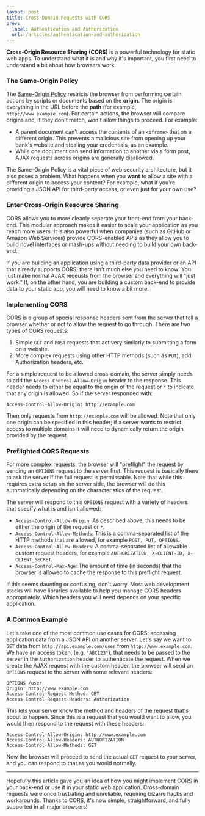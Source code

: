 ```yaml
---
layout: post
title: Cross-Domain Requests with CORS
prev:
  label: Authentication and Authorization
  url: /articles/authentication-and-authorization
---
```


**Cross-Origin Resource Sharing (CORS)** is a powerful technology for static web apps. To understand
what it is and why it's important, you first need to understand a bit about how browsers work.

### The Same-Origin Policy

The [Same-Origin Policy](https://developer.mozilla.org/en-US/docs/Web/JavaScript/Same_origin_policy_for_JavaScript)
restricts the browser from performing certain actions by scripts or documents based on
the **origin**. The origin is everything in the URL before the **path** (for example,
`http://www.example.com`). For certain actions, the browser will compare origins and, if
they don't match, won't allow things to proceed. For example:

* A parent document can't access the contents of an `<iframe>` that on a different
  origin. This prevents a malicious site from opening up your bank's website and stealing
  your credentials, as an example.
* While one document can send information to another via a form post, AJAX
  requests across origins are generally disallowed.
  
The Same-Origin Policy is a vital piece of web security architecture, but it also poses
a problem. What happens when you **want** to allow a site with a different origin to
access your content? For example, what if you're providing a JSON API for third-party access,
or even just for your own use?

### Enter Cross-Origin Resource Sharing

CORS allows you to more cleanly separate your front-end from your back-end. This modular
approach makes it easier to scale your application as you reach more users. It is also
powerful when companies (such as GitHub or Amazon Web Services) provide CORS-enabled APIs
as they allow you to build novel interfaces or mash-ups without needing to build your own
back-end.

If you are building an application using a third-party data provider or an API that already
supports CORS, there isn't much else you need to know! You just make normal AJAX reqeusts
from the browser and everything will "just work." If, on the other hand, you are building a 
custom back-end to provide data to your static app, you will need to know a bit more.

### Implementing CORS

CORS is a group of special response headers sent from the server that tell a browser whether
or not to allow the request to go through. There are two types of CORS requests:

1. Simple `GET` and `POST` requests that act very similarly to submitting a form on a website.
2. More complex requests using other HTTP methods (such as `PUT`), add Authorization headers, etc.

For a simple request to be allowed cross-domain, the server simply needs to add the
`Access-Control-Allow-Origin` header to the response. This header needs to either be equal to
the origin of the request or `*` to indicate that any origin is allowed. So if the server
responded with:

    Access-Control-Allow-Origin: http://example.com
    
Then only requests from `http://example.com` will be allowed. Note that only one origin can be
specified in this header; if a server wants to restrict access to multiple domains it will need
to dynamically return the origin provided by the request.

### Preflighted CORS Requests

For more complex requests, the browser will "preflight" the request by sending an `OPTIONS` request
to the server first. This request is basically there to ask the server if the full request is
permissable. Note that while this requires extra setup on the server side, the browser will do this
automatically depending on the characteristics of the request.

The server will respond to this `OPTIONS` request with a variety of headers that specify what is and
isn't allowed:

* `Access-Control-Allow-Origin`: As described above, this needs to be either the origin of the request
  or `*`.
* `Access-Control-Allow-Methods`: This is a comma-separated list of the HTTP methods that are allowed,
  for example `POST, PUT, OPTIONS`.
* `Access-Control-Allow-Headers`: A comma-separated list of allowable custom request headers, for example
  `AUTHORIZATION, X-CLIENT-ID, X-CLIENT_SECRET`.
* `Access-Control-Max-Age`: The amount of time (in seconds) that the browser is allowed to cache the
  response to this preflight request.
  
If this seems daunting or confusing, don't worry. Most web development stacks will have libraries available
to help you manage CORS headers appropriately. Which headers you will need depends on your specific application.

### A Common Example

Let's take one of the most common use cases for CORS: accessing application data from a JSON API on another
server. Let's say we want to `GET` data from `http://api.example.com/user` from `http://www.example.com`.
We have an access token, (e.g. `"ABC123"`), that needs to be passed to the server in the `Authorization`
header to authenticate the request. When we create the AJAX request with the custom header, the browser
will send an `OPTIONS` request to the server with some relevant headers:

    OPTIONS /user
    Origin: http://www.example.com
    Access-Control-Request-Method: GET
    Access-Control-Request-Headers: Authorization
    
This lets your server know the method and headers of the request that's about to happen. Since this is a
request that you would want to allow, you would then respond to the request with these headers:

    Access-Control-Allow-Origin: http://www.example.com
    Access-Control-Allow-Headers: AUTHORIZATION
    Access-Control-Allow-Methods: GET
    
Now the browser will proceed to send the actual `GET` request to your server, and you can respond to that
as you would normally.

---

Hopefully this article gave you an idea of how you might implement CORS in your back-end or use it in your
static web application. Cross-domain requests were once frustrating and unreliable, requiring bizarre hacks
and workarounds. Thanks to CORS, it's now simple, straightforward, and fully supported in all major browsers!